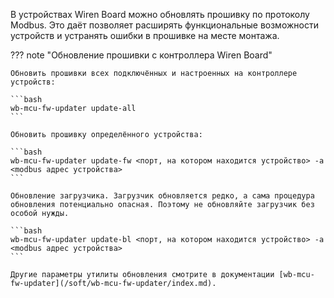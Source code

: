В устройствах Wiren Board можно обновлять прошивку по протоколу Modbus. Это даёт позволяет расширять функциональные возможности устройств и устранять ошибки в прошивке на месте монтажа.

??? note "Обновление прошивки с контроллера Wiren Board"

    Обновить прошивки всех подключённых и настроенных на контроллере устройств:

    ```bash
    wb-mcu-fw-updater update-all
    ```

    Обновить прошивку определённого устройства:

    ```bash
    wb-mcu-fw-updater update-fw <порт, на котором находится устройство> -a <modbus адрес устройства>
    ```

    Обновление загрузчика. Загрузчик обновляется редко, а сама процедура обновления потенциально опасная. Поэтому не обновляйте загрузчик без особой нужды.

    ```bash
    wb-mcu-fw-updater update-bl <порт, на котором находится устройство> -a <modbus адрес устройства>
    ```

    Другие параметры утилиты обновления смотрите в документации [wb-mcu-fw-updater](/soft/wb-mcu-fw-updater/index.md).

